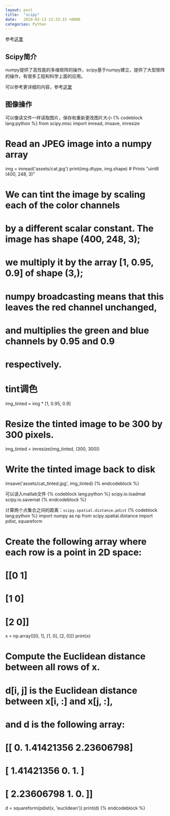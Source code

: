 ```yaml
---
layout: post
title:  "scipy"
date:   2019-03-13 12:33:33 +0800
categories: Python
---
```


参考[这里](https://github.com/cs231n/cs231n.github.io/blob/master/python-numpy-tutorial.md)

## Scipy简介

numpy提供了高性能的多维矩阵的操作，scipy基于numpy建立，提供了大型矩阵的操作，有很多工程和科学上面的应用。

可以参考更详细的内容，参考[这里](https://docs.scipy.org/doc/scipy/reference/index.html)

## 图像操作

可以像读文件一样读取图片，保存和重新更改图片大小
{% codeblock lang:python %}
from scipy.misc import imread, imsave, imresize

# Read an JPEG image into a numpy array
img = imread('assets/cat.jpg')
print(img.dtype, img.shape)  # Prints "uint8 (400, 248, 3)"

# We can tint the image by scaling each of the color channels
# by a different scalar constant. The image has shape (400, 248, 3);
# we multiply it by the array [1, 0.95, 0.9] of shape (3,);
# numpy broadcasting means that this leaves the red channel unchanged,
# and multiplies the green and blue channels by 0.95 and 0.9
# respectively.
# tint调色
img_tinted = img * [1, 0.95, 0.9]

# Resize the tinted image to be 300 by 300 pixels.
img_tinted = imresize(img_tinted, (300, 300))

# Write the tinted image back to disk
imsave('assets/cat_tinted.jpg', img_tinted)
{% endcodeblock %}

可以读入matlab文件
{% codeblock lang:python %}
scipy.io.loadmat
scipy.io.savemat
{% endcodeblock %}

计算两个点集合之间的距离：`scipy.spatial.distance.pdist`
{% codeblock lang:python %}
import numpy as np
from scipy.spatial.distance import pdist, squareform

# Create the following array where each row is a point in 2D space:
# [[0 1]
#  [1 0]
#  [2 0]]
x = np.array([[0, 1], [1, 0], [2, 0]])
print(x)

# Compute the Euclidean distance between all rows of x.
# d[i, j] is the Euclidean distance between x[i, :] and x[j, :],
# and d is the following array:
# [[ 0.          1.41421356  2.23606798]
#  [ 1.41421356  0.          1.        ]
#  [ 2.23606798  1.          0.        ]]
d = squareform(pdist(x, 'euclidean'))
print(d)
{% endcodeblock %}